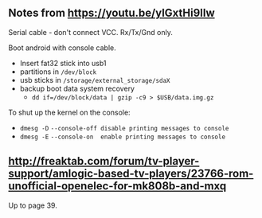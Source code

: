 ## Notes from https://youtu.be/yIGxtHi9Ilw

Serial cable - don't connect VCC. Rx/Tx/Gnd only.

Boot android with console cable.
* Insert fat32 stick into usb1
* partitions in `/dev/block`
* usb sticks in `/storage/external_storage/sdaX`
* backup boot data system recovery
  * `dd if=/dev/block/data | gzip -c9 > $USB/data.img.gz`

To shut up the kernel on the console:
* `dmesg -D` `--console-off disable printing messages to console`
* `dmesg -E` `--console-on  enable printing messages to console`

## http://freaktab.com/forum/tv-player-support/amlogic-based-tv-players/23766-rom-unofficial-openelec-for-mk808b-and-mxq

Up to page 39.
